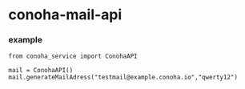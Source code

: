 # conoha-mail-api

### example 

```
from conoha_service import ConohaAPI

mail = ConohaAPI()
mail.generateMailAdress("testmail@example.conoha.io","qwerty12")
```
